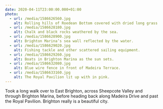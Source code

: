 ```yaml
---
date: 2020-04-11T23:00:00.000+01:00
photo:
  - url: /media/1586626560.jpg
    alt: Rolling hills of Roedean Bottom covered with dried long grass.
  - url: /media/1586628180.jpg
    alt: Chalk and black rocks weathered by the sea.
  - url: /media/1586628900.jpg
    alt: Brighton Marina’s sea wall reflected by the water.
  - url: /media/1586629020.jpg
    alt: Fishing tackle and other scattered sailing equipment.
  - url: /media/1586629260.jpg
    alt: Boats in Brighton Marina as the sun sets.
  - url: /media/1586632080.jpg
    alt: Blue wire fence in front of Madeira Terrace.
  - url: /media/1586633160.jpg
    alt: The Royal Pavilion lit up with in pink.
---
```

Took a long walk over to East Brighton, across Sheepcote Valley and through Brighton Marina, before heading back along Madeira Drive and past the Royal Pavilion. Brighton really is a beautiful city.
